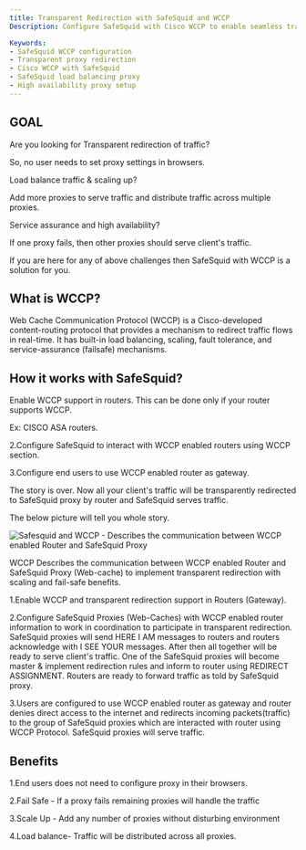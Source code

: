 ```yaml
---
title: Transparent Redirection with SafeSquid and WCCP  
Description: Configure SafeSquid with Cisco WCCP to enable seamless transparent redirection, ensuring proxy-free client setups, load balancing, high availability, and scalable web traffic management.

Keywords:
- SafeSquid WCCP configuration  
- Transparent proxy redirection  
- Cisco WCCP with SafeSquid  
- SafeSquid load balancing proxy  
- High availability proxy setup  
---
```

## GOAL

Are you looking for Transparent redirection of traffic?

So, no user needs to set proxy settings in browsers.

Load balance traffic & scaling up?

Add more proxies to serve traffic and distribute traffic across multiple proxies.

Service assurance and high availability?

If one proxy fails, then other proxies should serve client's traffic.

If you are here for any of above challenges then SafeSquid with WCCP is a solution for you.

## What is WCCP?

Web Cache Communication Protocol (WCCP) is a Cisco-developed content-routing protocol that provides a mechanism to redirect traffic flows in real-time. It has built-in load balancing, scaling, fault tolerance, and service-assurance (failsafe) mechanisms.

## How it works with SafeSquid?

Enable WCCP support in routers. This can be done only if your router supports WCCP.

Ex: CISCO ASA routers.

2.Configure SafeSquid to interact with WCCP enabled routers using WCCP section.

3.Configure end users to use WCCP enabled router as gateway.

The story is over. Now all your client's traffic will be transparently redirected to SafeSquid proxy by router and SafeSquid serves traffic.

The below picture will tell you whole story.

![Safesquid and WCCP - Describes the communication between WCCP enabled Router and SafeSquid Proxy ](/img/How_To/Transparent_Redirection_With_SafeSquid_And_WCCP/image1.webp)

WCCP Describes the communication between WCCP enabled Router and SafeSquid Proxy (Web-cache) to implement transparent redirection with scaling and fail-safe benefits.

1.Enable WCCP and transparent redirection support in Routers (Gateway).

2.Configure SafeSquid Proxies (Web-Caches) with WCCP enabled router information to work in coordination to participate in transparent redirection. SafeSquid proxies will send HERE I AM messages to routers and routers acknowledge with I SEE YOUR messages. After then all together will be ready to serve client's traffic. One of the SafeSquid proxies will become master & implement redirection rules and inform to router using REDIRECT ASSIGNMENT. Routers are ready to forward traffic as told by SafeSquid proxy.

3.Users are configured to use WCCP enabled router as gateway and router denies direct access to the internet and redirects incoming packets(traffic) to the group of SafeSquid proxies which are interacted with router using WCCP Protocol. SafeSquid proxies will serve traffic.

## Benefits

1.End users does not need to configure proxy in their browsers.

2.Fail Safe - If a proxy fails remaining proxies will handle the traffic

3.Scale Up - Add any number of proxies without disturbing environment

4.Load balance- Traffic will be distributed across all proxies.
